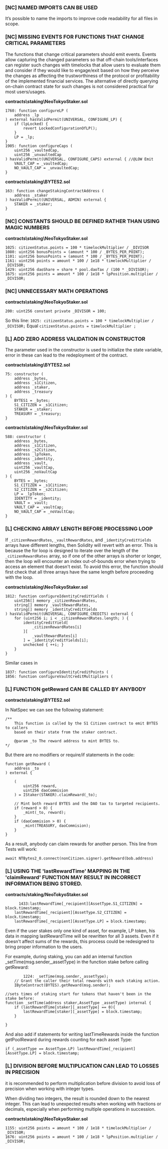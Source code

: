 ### [NC] NAMED IMPORTS CAN BE USED
It’s possible to name the imports to improve code readability for all files in scope.

### [NC] MISSING EVENTS FOR FUNCTIONS THAT CHANGE CRITICAL PARAMETERS
The functions that change critical parameters should emit events. Events allow capturing the changed parameters so that off-chain tools/interfaces can register such changes with timelocks that allow users to evaluate them and consider if they would like to engage/exit based on how they perceive the changes as affecting the trustworthiness of the protocol or profitability of the implemented financial services. The alternative of directly querying on-chain contract state for such changes is not considered practical for most users/usages.

**contracts\staking\NeoTokyoStaker.sol**

    1760: function configureLP (
		address _lp
	) external hasValidPermit(UNIVERSAL, CONFIGURE_LP) { 
		if (lpLocked) {
			revert LockedConfigurationOfLP();
		}
		LP = _lp;
	}
    1905: function configureCaps (
		uint256 _vaultedCap,
		uint256 _unvaultedCap
	) hasValidPermit(UNIVERSAL, CONFIGURE_CAPS) external { //@LOW Emit
		VAULT_CAP = _vaultedCap;
		NO_VAULT_CAP = _unvaultedCap;
	}

**contracts\staking\BYTES2.sol**

    163: function changeStakingContractAddress (
		address _staker
	) hasValidPermit(UNIVERSAL, ADMIN) external {
		STAKER = _staker;
	}


### [NC] CONSTANTS SHOULD BE DEFINED RATHER THAN USING MAGIC NUMBERS

**contracts\staking\NeoTokyoStaker.sol**

    1025: citizenStatus.points = 100 * timelockMultiplier / _DIVISOR
    1080: uint256 bonusPoints = (amount * 100 / _BYTES_PER_POINT);
    1101: uint256 bonusPoints = (amount * 100 / _BYTES_PER_POINT);
    1161: uint256 points = amount * 100 / 1e18 * timelockMultiplier / _DIVISOR;
    1429: uint256 daoShare = share * pool.daoTax / (100 * _DIVISOR);
    1675: uint256 points = amount * 100 / 1e18 * lpPosition.multiplier / _DIVISOR;

### [NC] UNNECESSARY MATH OPERATIONS

**contracts\staking\NeoTokyoStaker.sol**

    200: uint256 constant private _DIVISOR = 100;

So this line: `1025: citizenStatus.points = 100 * timelockMultiplier / _DIVISOR;`
Equal `citizenStatus.points = timelockMultiplier ;`

### [L] ADD ZERO ADDRESS VALIDATION IN CONSTRUCTOR 

The parameter used in the constructor is used to initialize the state variable, error in these can lead to the redeployment of the contract.

**contracts\staking\BYTES2.sol**

    75: constructor (
		address _bytes,
		address _s1Citizen,
		address _staker,
		address _treasury
	) {
		BYTES1 = _bytes;
		S1_CITIZEN = _s1Citizen;
		STAKER = _staker;
		TREASURY = _treasury;
	}

**contracts\staking\NeoTokyoStaker.sol**

    588: constructor (
		address _bytes,
		address _s1Citizen,
		address _s2Citizen,
		address _lpToken,
		address _identity,
		address _vault,
		uint256 _vaultCap,
		uint256 _noVaultCap
	) {
		BYTES = _bytes;
		S1_CITIZEN = _s1Citizen;
		S2_CITIZEN = _s2Citizen;
		LP = _lpToken;
		IDENTITY = _identity;
		VAULT = _vault;
		VAULT_CAP = _vaultCap;
		NO_VAULT_CAP = _noVaultCap;
	}

### [L] CHECKING ARRAY LENGTH BEFORE PROCESSING LOOP

If `_citizenRewardRates`, `_vaultRewardRates`, and `_identityCreditYields` arrays have different lengths, then Solidity will revert with an error. This is because the for loop is designed to iterate over the length of the `_citizenRewardRates` array, so if one of the other arrays is shorter or longer, then the loop will encounter an index out-of-bounds error when trying to access an element that doesn't exist.
To avoid this error, the function should first check that all three arrays have the same length before proceeding with the loop.

**contracts\staking\NeoTokyoStaker.sol**

    1812: function configureIdentityCreditYields (
		uint256[] memory _citizenRewardRates, 
		string[] memory _vaultRewardRates,
		string[] memory _identityCreditYields
	) hasValidPermit(UNIVERSAL, CONFIGURE_CREDITS) external { 
		for (uint256 i; i < _citizenRewardRates.length; ) {
			identityCreditYield[
				_citizenRewardRates[i]
			][
				_vaultRewardRates[i]
			] = _identityCreditYields[i];
			unchecked { ++i; }
		}
	}

Similar cases in 

    1837: function configureIdentityCreditPoints (
    1856: function configureVaultCreditMultipliers (

### [L] FUNCTION getReward CAN BE CALLED BY ANYBODY

**contracts\staking\BYTES2.sol**

In NatSpec we can see the following statement:

    /**
		This function is called by the S1 Citizen contract to emit BYTES to callers 
		based on their state from the staker contract.

		@param _to The reward address to mint BYTES to.
	*/

But there are no modifiers or require/if statements in the code:

    function getReward (
		address _to
	) external {
		
		(
			uint256 reward,
			uint256 daoCommision
		) = IStaker(STAKER).claimReward(_to); 
		
		// Mint both reward BYTES and the DAO tax to targeted recipients.
		if (reward > 0) {
			_mint(_to, reward);
		}
		if (daoCommision > 0) {
			_mint(TREASURY, daoCommision);
		}
	}


As a result, anybody can claim rewards for another person. 
This line from Tests will work:

    await NTBytes2_0.connect(nonCitizen.signer).getReward(bob.address)

### [L] USING THE 'lastRewardTime' MAPPING IN THE 'claimReward' FUNCTION MAY RESULT IN INCORRECT INFORMATION BEING STORED.

**contracts/staking/NeoTokyoStaker.sol**

          1433:lastRewardTime[_recipient][AssetType.S1_CITIZEN] = block.timestamp;
		lastRewardTime[_recipient][AssetType.S2_CITIZEN] = block.timestamp;
		lastRewardTime[_recipient][AssetType.LP] = block.timestamp;

Even if the user stakes only one kind of asset, for example, LP token, his data in mapping lastRewardTime will be rewritten for all 3 assets. 
Even if it doesn't affect sums of the rewards, this process could be redesigned to bring proper information to the users.

For example, during staking, you can add an internal function _setTime(msg.sender,_assetType) in the function stake before calling getReward:

            1224: _setTime(msg.sender,_assetType);
		// Grant the caller their total rewards with each staking action.
		IByteContract(BYTES).getReward(msg.sender); 

    //sets times of staking start for tokens that haven't been in the stake before:
    function _setTime(address staker,AssetType _assetType) internal {
		if (lastRewardTime[staker][_assetType] == 0){
			lastRewardTime[staker][_assetType] = block.timestamp;
		}
		
	}

And also add if statements for writing lastTimeRewards inside the function getPoolReward during rewards counting for each asset Type:

    if (_assetType == AssetType.LP) lastRewardTime[_recipient][AssetType.LP] = block.timestamp;

### [L] DIVISION BEFORE MULTIPLICATION CAN LEAD TO LOSSES IN PRECISION

it is recommended to perform multiplication before division to avoid loss of precision when working with integer types.

When dividing two integers, the result is rounded down to the nearest integer. This can lead to unexpected results when working with fractions or decimals, especially when performing multiple operations in succession.

**contracts\staking\NeoTokyoStaker.sol**

    1155: uint256 points = amount * 100 / 1e18 * timelockMultiplier / _DIVISOR;
    1676: uint256 points = amount * 100 / 1e18 * lpPosition.multiplier / _DIVISOR;